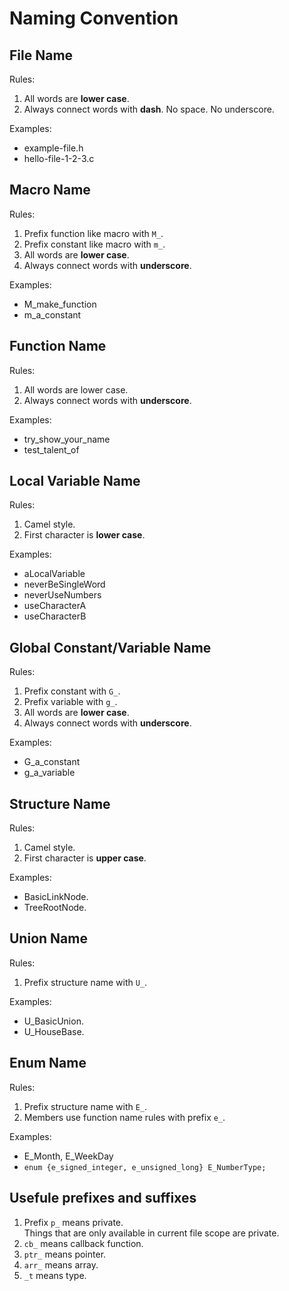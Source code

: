 # Naming Convention
## File Name
Rules:
1. All words are **lower case**.
1. Always connect words with **dash**. No space. No underscore.

Examples:
- example-file.h
- hello-file-1-2-3.c
## Macro Name
Rules:
1. Prefix function like macro with `M_`.
1. Prefix constant like macro with `m_`.
1. All words are **lower case**.
1. Always connect words with **underscore**.

Examples:
- M_make_function
- m_a_constant
## Function Name
Rules:
1. All words are lower case.
1. Always connect words with **underscore**.

Examples:
- try_show_your_name
- test_talent_of
## Local Variable Name
Rules:
1. Camel style.
1. First character is **lower case**.

Examples:
- aLocalVariable
- neverBeSingleWord
- neverUseNumbers
- useCharacterA
- useCharacterB
## Global Constant/Variable Name
Rules:
1. Prefix constant with `G_`.
1. Prefix variable with `g_`.
1. All words are **lower case**.
1. Always connect words with **underscore**.

Examples:
- G_a_constant
- g_a_variable
## Structure Name
Rules:
1. Camel style.
1. First character is **upper case**.

Examples:
- BasicLinkNode.
- TreeRootNode.
## Union Name
Rules:
1. Prefix structure name with `U_`.

Examples:
- U_BasicUnion.
- U_HouseBase.
## Enum Name
Rules:
1. Prefix structure name with `E_`.
1. Members use function name rules with prefix `e_`.

Examples:
- E_Month, E_WeekDay
- `enum {e_signed_integer, e_unsigned_long} E_NumberType;`

## Usefule prefixes and suffixes
1. Prefix `p_` means private.   
Things that are only available in current file scope are private.
1. `cb_` means callback function.
1. `ptr_` means pointer.
1. `arr_` means array.
1. `_t` means type.
